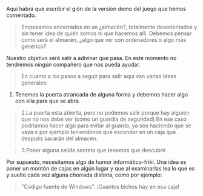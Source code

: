 Aquí habrá que escribir el gión de la versión demo del juego que hemos comentado.

> Empezamos encerrados en un ¿almacén?, totalmente desorientados y sin tener idea de quién somos ni que hacemos allí. Debemos pensar como será el almacén, ¿algo que ver con ordenadores o algo más genérico?

Nuestro objetivo será salir a adivinar que pasa. En este momento no tendremos ningún compañero que nos pueda ayudar.

> En cuanto a los pasos a seguir para salir aqui van varias ideas generales:

  1. Tenemos la puerta atrancada de alguna forma y debemos hacer algo con ella para que se abra.

> 2.La puerta esta abierta, pero no podemos salir porque hay alguien que no nos debe ver (como un guardia de seguridad) En ese caso podriamos hacer algo para evitar al guarda, ya sea haciendo que se vaya o por ejemplo teniendonos que esconder en un caja que después sacarán del almacén.

> 3.Poner alguna salida secreta que tenemos que descubrir


Por supuesto, necesitamos algo de humor informático-friki. Una idea es poner un montón de cajas en algún lugar y que al examinarlas lea lo que es y suelte cada vez alguna chorrada distinta, como por ejemplo:

> "Codigo fuente de Windows". ¡Cuantos bichos hay en esa caja!